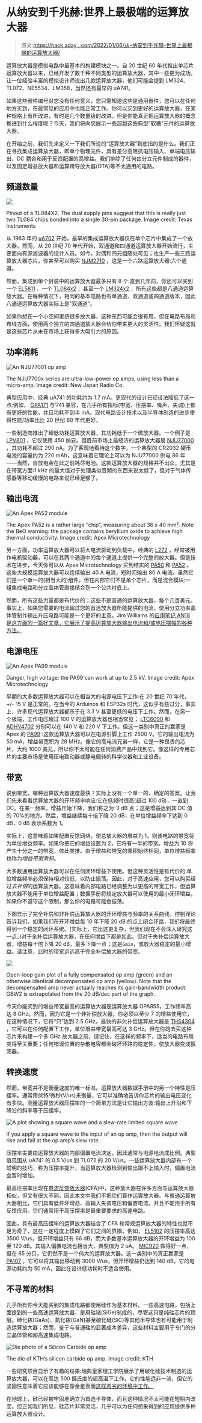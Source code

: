 # 从纳安到千兆赫:世界上最极端的运算放大器

> 原文:[https://hack aday . com/2022/01/06/从-纳安到千兆赫-世界上最极端的运算放大器/](https://hackaday.com/2022/01/06/from-nanoamps-to-gigahertz-the-worlds-most-extreme-op-amps/)

运算放大器是模拟电路中最基本的构建模块之一。自 20 世纪 60 年代推出单芯片运算放大器以来，已经开发了数千种不同类型的运算放大器，其中一些更为成功。让一位经验丰富的模拟设计师说出几款运算放大器，他们可能会提到 LM324、TL072、NE5534、LM358，当然还有最早的 uA741。

如果这些器件编号对您没有任何意义，您只需知道这些是通用器件，您可以在任何地方买到，在最常见的应用中也能正常工作。你可以买到更好的运算放大器，在某种规格上有所改进，有时是几个数量级的改进。但是你能真正把运算放大器的概念推进到什么程度呢？今天，我们将向您展示一些超越这些典型“软糖”元件的运算放大器。

在开始之前，我们先来定义一下我们所说的“运算放大器”到底指的是什么。我们正在寻找集成运算放大器，即单个物理元件，具有差分高阻抗电压输入、单端电压输出、DC 耦合和用于反馈配置的高增益。我们排除了任何由分立元件制成的器件，以及固定增益放大器和运算跨导放大器(OTA)等不太通用的电路。

## 频道数量

[![](../Images/6e0ebcce9e0ecc94b6c942c716c0d832.png)](https://hackaday.com/wp-content/uploads/2022/01/TL084x2-pinout.jpg)

Pinout of a TL084X2\. The dual supply pins suggest that this is really just two TL084 chips bonded into a single 30-pin package. Image credit: Texas Instruments

从 1963 年的 [uA702](https://hackaday.com/2018/02/20/deconstructing-a-simple-op-amp/) 开始，最早的集成运算放大器仅在单个芯片中集成了一个放大器。然而，从 20 世纪 70 年代开始，双通道和四通道运算放大器开始流行，主要面向有源滤波器的设计人员。如今，对偶和四元组随处可见；也生产一些三路运算放大器芯片，你甚至可以购买 [NJM2710](https://www.njr.com/electronic_device/PDF/NJM2710_E.pdf) ，这是一个六路运算放大器:六个通道。

然而，集成到单个封装中的运算放大器最多只有 8 个:直到几年前，你还可以买到一个 [EL5811](https://datasheetspdf.com/pdf-file/1437100/Renesas/EL5811/1) 、一个 [TL084x2](https://www.digchip.com/datasheets/parts/datasheet/477/TL084X2-pdf.php) ，甚至一个 [LM324x2](https://www.digchip.com/datasheets/parts/datasheet/477/LM324X2-pdf.php) ，所有这些都是八通道运算放大器。在每种情况下，相同的基本电路也有单通道、双通道或四通道版本，因此八通道运算放大器实际上是“双通道”。

如果你想在一个小空间里挤很多放大器，这种东西可能会很有用，但在电路布局和布线方面，使用两个独立的四通道放大器会给你带来更大的灵活性。我们怀疑这就是这些芯片从未在市场上获得多大吸引力的原因。

## 功率消耗

![An NJU77001 op amp](../Images/d2117b664ca3015835b41a3de6ae8556.png)

The NJU7700x series are ultra-low-power op amps, using less than a micro-amp. Image credit: New Japan Radio Co.

典型应用中，经典 uA741 的功耗约为 1.7 mA。更现代的设计已经设法降低了这一点:例如， [OPA171](https://www.ti.com/lit/ds/symlink/opa171.pdf) 与’741 兼容，在几乎所有指标(带宽、压摆率、噪声、失调)上都有更好的性能，并且功耗不到半 mA。现代电路设计技术以及半导体制造的进步使得性能/功率比比 20 世纪 60 年代更好。

一些制造商推出了超低功耗运算放大器，其功耗低于一个微放大器。一个例子是 [LPV801](https://www.ti.com/lit/ds/symlink/lpv801.pdf) ，它仅使用 450 纳安。但目前市场上最经济的运算放大器是 [NJU77000](https://www.njr.com/electronic_device/PDF/NJU77000_NJU77001_NJU77002_NJU77004_E.pdf) ，其功耗不超过 290 nA。为了客观地看待这个数字，一个典型的 CR2032 硬币电池的容量约为 220 mAh，这意味着它理论上可以为 NJU77000 供电 86 年——当然，自放电会在此之前耗尽电池。这款运算放大器的规格并不出众，尤其是在带宽方面:1 kHz 的最大值对于处理类似音频的东西来说太低了，但对于气体传感器等移动缓慢的电路来说已经足够了。

## 输出电流

![An Apex PA52 module](../Images/bf54ebf64191f00c40e0ae642fdda229.png)

The Apex PA52 is a rather large “chip”, measuring about 36 x 40 mm². Note the BeO warning: the package contains beryllium oxide to achieve high thermal conductivity. Image credit: Apex Microtechnology

另一方面，功率运算放大器可以将大电流驱动到负载中。经典的 [L272](https://www.st.com/resource/en/datasheet/l272.pdf) ，经常被用作电机驱动器，可以在其两个通道中的每个通道上提供一个完整的放大器。但是技术在进步，今天你可以从 Apex Microtechnology 买到结实的 [PA50](https://www.apexanalog.com/resources/products/pa50u.pdf) 和 [PA52](https://www.apexanalog.com/resources/products/pa52u.pdf) 。这些大规模运算放大器可以连续输出 40 A 电流，短时间输出 80 A 电流。虽然它们是一个单一的(相当大的)组件，但在内部它们不是单个芯片，而是混合模块:一组集成电路和分立晶体管直接结合到一个公共衬底上。

然而，所有这些力量都是有代价的；这些不是普通的运算放大器，每个几百美元。事实上，如果您需要的电流超过您的首选放大器所能提供的电流，使用分立功率晶体管制作输出升压电路可能是一个更好的主意。Jim Williams 的[应用笔记 AN18 是这方面的一篇好文章，它展示了提高运算放大器输出电流和/或电压摆幅的各种方法。](https://www.analog.com/media/en/technical-documentation/application-notes/an18f.pdf)

## 电源电压

![An Apex PA99 module](../Images/f91f3e9c0e6cba18f1a33c90f2ddab59.png)

Danger, high voltage: the PA99 can work at up to 2.5 kV. Image credit: Apex Microtechnology

早期的大多数运算放大器可以在相当大的电源电压下工作:在 20 世纪 70 年代，+/- 15 V 是正常的。在当今的 Arduinos 和 ESP32s 时代，这似乎有些过分，事实上，许多现代运算放大器都乐于在 3.3 V 甚至更低的电压下工作。然而，在另一个极端，工作电压超过 100 V 的运算放大器也相当常见； [LTC6090](https://www.analog.com/media/en/technical-documentation/data-sheets/6090fe.pdf) 和 [ADHV4702](https://www.analog.com/media/en/technical-documentation/data-sheets/ADHV4702-1.pdf) 分别可以在 140 V 和 220 V 下工作。但这一类别中真正的赢家是 Apex 的 [PA99](https://www.apexanalog.com/resources/products/pa99u.pdf) :这款运算放大器可以在电源引脚上工作 2500 V。它的输出电流为 50 mA，增益带宽积为 28 MHz。像它的高电流兄弟一样，它是一种昂贵的芯片，大约 1000 美元，所以你不太可能在任何消费产品中找到它。像这样的专用芯片的主要市场是使用压电致动器或静电偏转的科学仪器和工业设备。

## 带宽

说到带宽，哪种运算放大器速度最快？实际上没有一个单一的、确定的答案。让我们先来看看运算放大器的开环频率响应:它在低频时很高(超过 100 dB)，一直到 DC。在某一频率，增益开始下降，我们称之为-3 dB 点；这是增益达到其 DC 值的 70%的地方。然后，增益继续每十倍下降 20 dB，在单位增益频率下达到 0 dB，0 dB 表示系数为 1。

实际上，这意味着如果配置反馈网络，使总放大器的增益为 1，则该电路的带宽将为单位增益频率。如果你把它的增益设置为 2，它将有一半的带宽。增益为 10 将产生十分之一的带宽，依此类推。由于增益和带宽的乘积始终相同，单位增益频率也称为*增益带宽乘积*。

大多数通用运算放大器可以在任何闭环增益下使用。但这种灵活性是有代价的:单位增益频率必须保持相对较低，以防止振荡。因此，对于高速应用，您可以购买经过*去补偿*的运算放大器。这意味着内部电路已经调整为以更高的带宽工作，但运算放大器不能用于单位增益配置；数据手册将规定放大器可以使用的最小闭环增益。如果你不遵守这个限制，那么你的电路可能会振荡。

下图显示了完全补偿和非补偿运算放大器的开环增益与频率的关系曲线。控制理论告诉我们，如果我们在开环增益每 10 年下降 20 dB 的点上闭合环路，我们将最终得到一个稳定的闭环系统。(实际上，它比这更复杂，但我们现在不会深入研究这一点。)对于全补偿运算放大器，在任何增益下都是如此。但对于失补偿运算放大器，增益每十倍下降 20 dB，最多下降一点；这是`Gmin`，或放大器稳定的最小增益。请注意，此时的带宽远远高于完全补偿放大器的带宽。

[![](../Images/0abab5f721fb9966a77b9b46eedc10db.png)](https://hackaday.com/wp-content/uploads/2021/12/decompensated-op-amp-bode-plot-1.png)

Open-loop gain plot of a fully compensated op amp (green) and an otherwise identical decompensated op amp (yellow). Note that the decompensated amp never actually reaches its gain-bandwidth product: GBW2 is extrapolated from the 20 dB/dec part of the graph.

今天你能买到的增益带宽最高的运算放大器是运算放大器 OPA855，工作频率高达 8 GHz。然而，因为它是一个非补偿放大器，你必须以至少 7 的增益使用它，在这种情况下，它将“只”达到 2.5 GHz。最快的非欠补偿运算放大器是 [THS4304](https://www.ti.com/lit/ds/symlink/ths4304.pdf) ，它可以在任何配置下工作，单位增益带宽最高可达 3 GHz。但在你跑去买这种芯片来构建一个多 GHz 放大器之前，请记住，在这样的频率下，适当的电路布局变得至关重要；任何错误位置的杂散电容都会破坏环路的稳定性，使放大器变成振荡器。

## 转换速度

然而，带宽并不是衡量速度的唯一标准。运算放大器数据手册中的另一个特性是压摆率。通常用伏特/微秒(V/us)来衡量，它可以准确地告诉你芯片的输出电压变化有多快。测量运算放大器压摆率的一个简单方法是让它输出方波:输出上升沿和下降沿的斜率等于压摆率。

![A plot showing a square wave and a slew-rate limited square wave](../Images/5babfd098b7e576200f68a073cc0fee7.png)

If you apply a square wave to the input of an op amp, then the output will rise and fall at the op amp’s slew rate.

压摆率主要由运算放大器的内部偏置电流决定，因此通常与电源电流成比例。典型值范围从 uA741 的 0.5 V/us 到 TL072 的 20 V/us。一些运算放大器内部有一个聪明的技巧，称为压摆率提升，当运算放大器检测到输出跟不上输入时，偏置电流会暂时增加。

最高压摆率出现在[电流反馈放大器](https://en.wikipedia.org/wiki/Current-feedback_operational_amplifier)(CFA)中，这种放大器在许多方面与运算放大器相似，但又有很大不同，因此本文中我们不把它们算作运算放大器。与普通运算放大器相比，它们具有低开环增益、高输入失调电压和偏置电流，并且不能用于所有反馈应用。它们通常用于高压摆率是最重要要求的高速电路。

因此，具有最高压摆率的运算放大器结合了 CFA 和常规运算放大器的特性也就不足为奇了，这在一定程度上模糊了它们之间的界限。例如， [EL5102](https://pdf1.alldatasheet.com/datasheet-pdf/view/111910/INTERSIL/EL5102.html) 的压摆率高达 3500 V/us，但开环增益只有 66 dB，而大多数基本运算放大器的开环增益为 100 至 120 dB。其输入偏置电流也相当大，典型值为 2 uA。 [MIC920](http://ww1.microchip.com/downloads/en/DeviceDoc/mic920.pdf) 做得好一点，但在 85 分贝，它仍然不是一个伟大的运算放大器。这一类别中的真正赢家是 [PA107](https://www.apexanalog.com/resources/products/pa107u.pdf) ，它可以将其输出移动到 3000 V/us，但开环增益仍达到 140 dB。它的电源功耗约为 50 mA，因此在设计低功耗时不适合使用。

## 不寻常的材料

几乎所有你今天能买到的集成电路都使用硅作为基本材料。一些高速电路，包括上面提到的一些高速运算放大器，是用硅锗(SiGe)制成的，尽管这只是纯硅芯片的顶层。砷化镓(GaAs)、氮化镓(GaN)甚至碳化硅(SiC)等其他半导体也有可能用于制造运算放大器；然而，鉴于与普通硅的显著成本差异，这些材料主要用于专门的分立晶体管和超高速集成电路。

![Die photo of a Silicon Carbide op amp](../Images/978be0cd295c82616c8eee1745707652.png)

The die of KTH’s silicon carbide op amp. Image credit: KTH

一些研究项目显示了有趣的结果:瑞典皇家理工学院展示了用碳化硅技术制造的运算放大器，可以在高达 500 摄氏度的超高温下工作。它的性能远非一流，但它的坚固性意味着它应该能够在像金星表面[这样恶劣的环境中工作。](https://spectrum.ieee.org/the-radio-we-could-send-to-hell)

在地球上，硅已经被牢固地确立为首选半导体，而且这种情况不太可能在短期内改变。但正如我们所见，硅芯片非常灵活，几乎可以为任何想象得到的应用提供多种运算放大器设计。